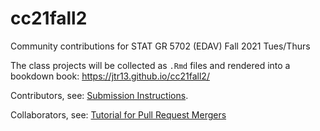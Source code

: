 # cc21fall2

Community contributions for STAT GR 5702 (EDAV) Fall 2021 Tues/Thurs

The class projects will be collected as `.Rmd` files and rendered into a bookdown book: https://jtr13.github.io/cc21fall2/

Contributors, see: [Submission Instructions](https://jtr13.github.io/cc21fall2/github-submission-instructions.html).

Collaborators, see: [Tutorial for Pull Request Mergers](https://jtr13.github.io/cc21fall2/tutorial-for-pull-request-mergers.html)


